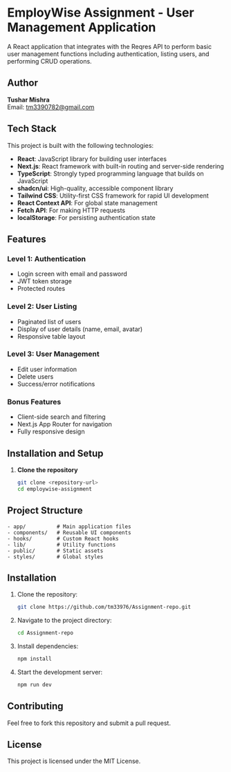 # EmployWise Assignment - User Management Application

A React application that integrates with the Reqres API to perform basic user management functions including authentication, listing users, and performing CRUD operations.

## Author

**Tushar Mishra**  
Email: tm3390782@gmail.com

## Tech Stack

This project is built with the following technologies:

- **React**: JavaScript library for building user interfaces
- **Next.js**: React framework with built-in routing and server-side rendering
- **TypeScript**: Strongly typed programming language that builds on JavaScript
- **shadcn/ui**: High-quality, accessible component library
- **Tailwind CSS**: Utility-first CSS framework for rapid UI development
- **React Context API**: For global state management
- **Fetch API**: For making HTTP requests
- **localStorage**: For persisting authentication state

## Features

### Level 1: Authentication
- Login screen with email and password
- JWT token storage
- Protected routes

### Level 2: User Listing
- Paginated list of users
- Display of user details (name, email, avatar)
- Responsive table layout

### Level 3: User Management
- Edit user information
- Delete users
- Success/error notifications

### Bonus Features
- Client-side search and filtering
- Next.js App Router for navigation
- Fully responsive design

## Installation and Setup

1. **Clone the repository**
   ```bash
   git clone <repository-url>
   cd employwise-assignment
   ```

## Project Structure
```
- app/          # Main application files  
- components/   # Reusable UI components  
- hooks/        # Custom React hooks  
- lib/          # Utility functions  
- public/       # Static assets  
- styles/       # Global styles  
```

## Installation

1. Clone the repository:
   ```sh
   git clone https://github.com/tm33976/Assignment-repo.git
   ```
2. Navigate to the project directory:
   ```sh
   cd Assignment-repo
   ```
3. Install dependencies:
   ```sh
   npm install
   ```
4. Start the development server:
   ```sh
   npm run dev
   ```

## Contributing
Feel free to fork this repository and submit a pull request.

## License
This project is licensed under the MIT License.

